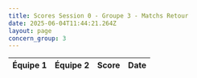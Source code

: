 ```yaml
---
title: Scores Session 0 - Groupe 3 - Matchs Retour
date: 2025-06-04T11:44:21.264Z
layout: page
concern_group: 3
---
```




| Équipe 1 | Équipe 2 | Score | Date |
|----------|----------|-------|------|

